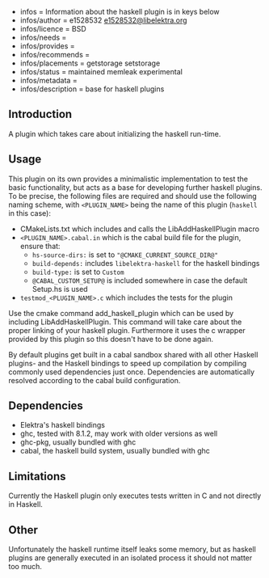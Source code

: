 - infos = Information about the haskell plugin is in keys below
- infos/author = e1528532 <e1528532@libelektra.org>
- infos/licence = BSD
- infos/needs =
- infos/provides =
- infos/recommends =
- infos/placements = getstorage setstorage
- infos/status = maintained memleak experimental
- infos/metadata =
- infos/description = base for haskell plugins

## Introduction

A plugin which takes care about initializing the haskell run-time.

## Usage

This plugin on its own provides a minimalistic implementation to test
the basic functionality, but acts as a base for developing further haskell plugins.
To be precise, the following files are required and should use the following
naming scheme, with `<PLUGIN_NAME>` being the name of this plugin (`haskell` in this case):

- CMakeLists.txt which includes and calls the LibAddHaskellPlugin macro
- `<PLUGIN_NAME>.cabal.in` which is the cabal build file for the plugin, ensure that:
  - `hs-source-dirs:` is set to `"@CMAKE_CURRENT_SOURCE_DIR@"`
  - `build-depends:` includes `libelektra-haskell` for the haskell bindings
  - `build-type:` is set to `Custom`
  - `@CABAL_CUSTOM_SETUP@` is included somewhere in case the default Setup.hs is
    used
- `testmod_<PLUGIN_NAME>.c` which includes the tests for the plugin

Use the cmake command add_haskell_plugin which can be used by including LibAddHaskellPlugin.
This command will take care about the proper linking of your haskell plugin. Furthermore it
uses the c wrapper provided by this plugin so this doesn't have to be done again.

By default plugins get built in a cabal sandbox shared with all other Haskell plugins-
and the Haskell bindings to speed up compilation by compiling commonly used dependencies
just once. Dependencies are automatically resolved according to the cabal build
configuration.

## Dependencies

- Elektra's haskell bindings
- ghc, tested with 8.1.2, may work with older versions as well
- ghc-pkg, usually bundled with ghc
- cabal, the haskell build system, usually bundled with ghc

## Limitations

Currently the Haskell plugin only executes tests written in C and not directly in Haskell.

## Other

Unfortunately the haskell runtime itself leaks some memory, but as haskell plugins are generally
executed in an isolated process it should not matter too much.
